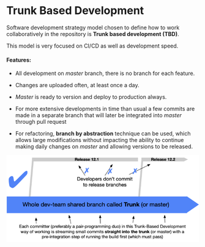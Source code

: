 # Trunk Based Development

Software development strategy model chosen to define how to work collaboratively in the repository is **Trunk based development (TBD)**.

This model is very focused on CI/CD as well as development speed.

#### Features: 

- All development on *master* branch, there is no branch for each feature.

- Changes are uploaded often, at least once a day.

- *Master* is ready to version and deploy to production always.

- For more extensive developments in time than usual a few commits are made in a separate branch that will later be integrated into *master* through pull request

- For refactoring, **branch by abstraction** technique can be used, which allows large modifications without impacting the ability to continue making daily changes on *master* and allowing versions to be released.

![TBD](../images/tbd/tbd_model.png)
